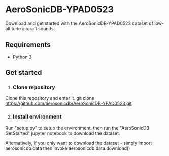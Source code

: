 # AeroSonicDB-YPAD0523
Download and get started with the AeroSonicDB-YPAD0523 dataset of low-altitude aircraft sounds.

## Requirements
- Python 3

## Get started
1. ### Clone repository
Clone this repository and enter it.
git clone https://github.com/aerosonicdb/AeroSonicDB-YPAD0523.git

2. ### Install environment
Run "setup.py" to setup the environment, then run the "AeroSonicDB GetStarted" jupyter notebook to download the dataset.

Alternatively, if you only want to download the dataset - simply import aerosonicdb.data then invoke aerosonicdb.data.download()

